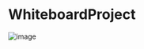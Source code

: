 # WhiteboardProject
 
![image](https://user-images.githubusercontent.com/67907674/183869696-61bee21a-e23a-4e8b-86c5-5b8dfcf8267c.png)
